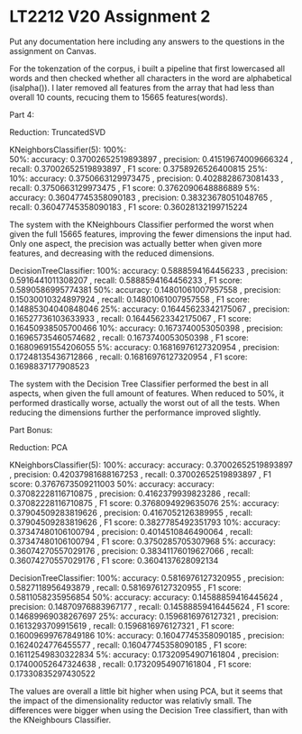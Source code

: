 # LT2212 V20 Assignment 2

Put any documentation here including any answers to the questions in the 
assignment on Canvas.

For the tokenzation of the corpus, i built a pipeline that first lowercased all words and then checked whether all characters in the word are alphabetical (isalpha()). I later removed all features from the array that had less than overall 10 counts, recucing them to 15665 features(words).

Part 4:

Reduction: TruncatedSVD

KNeighborsClassifier(5):
100%:  
50%:  accuracy:  0.37002652519893897 , precision:  0.41519674009666324 , recall:  0.37002652519893897 , F1 score:  0.3758926526400815
25%:  
10%:  accuracy:  0.3750663129973475 , precision:  0.4028828673081433 , recall:  0.3750663129973475 , F1 score:  0.3762090648886889
5%:   accuracy:  0.36047745358090183 , precision:  0.38323678051048765 , recall:  0.36047745358090183 , F1 score:  0.36028132199715224

The system with the KNeighbours Classifier performed the worst when given the full 15665 features, improving the fewer dimensions the input had. Only one aspect, the precision was actually better when given more features, and decreasing with the reduced dimensions.

DecisionTreeClassifier:
100%: accuracy:  0.5888594164456233 , precision:  0.5916441011308207 , recall:  0.5888594164456233 , F1 score:  0.5890586995774381
50%:  accuracy:  0.14801061007957558 , precision:  0.15030010324897924 , recall:  0.14801061007957558 , F1 score:  0.14885304040848046
25%:  accuracy:  0.16445623342175067 , precision:  0.16527736103633933 , recall:  0.16445623342175067 , F1 score:  0.16450938505700466
10%:  accuracy:  0.1673740053050398 , precision:  0.16965735460574682 , recall:  0.1673740053050398 , F1 score:  0.16809691554206055
5%:   accuracy:  0.16816976127320954 , precision:  0.17248135436712866 , recall:  0.16816976127320954 , F1 score:  0.1698837177908523

The system with the Decision Tree Classifier performed the best in all aspects, when given the full amount of features. When reduced to 50%, it performed drastically worse, actually the worst out of all the tests. When reducing the dimensions further the performance improved slightly.

Part Bonus:

Reduction: PCA

KNeighborsClassifier(5):
100%: accuracy:  accuracy:  0.37002652519893897 , precision:  0.42037981688167253 , recall:  0.37002652519893897 , F1 score:  0.3767673509211003
50%:  accuracy:  accuracy:  0.37082228116710875 , precision:  0.4162379939823286 , recall:  0.37082228116710875 , F1 score:  0.3768094929635076
25%:  accuracy:  0.37904509283819626 , precision:  0.4167052126389955 , recall:  0.37904509283819626 , F1 score:  0.3827785492351793
10%:  accuracy:  0.37347480106100794 , precision:  0.4014510846490064 , recall:  0.37347480106100794 , F1 score:  0.3750285705307968
5%:   accuracy:  0.36074270557029176 , precision:  0.38341176019627066 , recall:  0.36074270557029176 , F1 score:  0.3604137628092134

DecisionTreeClassifier:
100%: accuracy:  0.5816976127320955 , precision:  0.5827118956493879 , recall:  0.5816976127320955 , F1 score:  0.5811058235956854
50%:  accuracy:  accuracy:  0.14588859416445624 , precision:  0.14870976883967177 , recall:  0.14588859416445624 , F1 score:  0.14689969038267697
25%:  accuracy:  0.1596816976127321 , precision:  0.1613293709915619 , recall:  0.1596816976127321 , F1 score:  0.16009699767849186
10%:  accuracy:  0.16047745358090185 , precision:  0.1624024776455577 , recall:  0.16047745358090185 , F1 score:  0.16112549830322834
5%:   accuracy:  0.17320954907161804 , precision:  0.17400052647324638 , recall:  0.17320954907161804 , F1 score:  0.17330835297430522


The values are overall a little bit higher when using PCA, but it seems that the impact of the dimensionality reductor was relativly small. The differences were bigger when using the Decision Tree classifiert, than with the KNeighbours Classifier.



